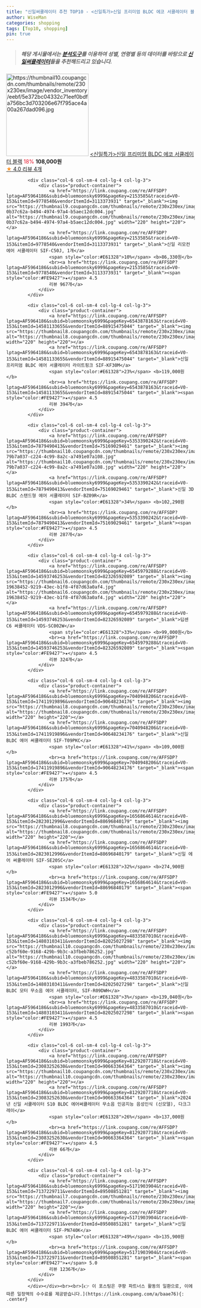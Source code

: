 ```yaml
---
title: "신일써큘레이터 추천 TOP10 - <신일특가>신일 프리미엄 BLDC 에코 서큘레이터 블랙"
author: WiseMan
categories: shopping
tags: [Top10, shopping]
pin: true
---
```


> ##### 해당 게시물에서는 [**분석도구**](https://itemscout.io/)를 이용하여 **성별**, **연령별** 등의 데이터를 바탕으로 [**신일써큘레이터**](https://link.coupang.com/a/baae76)들을 추천해드리고 있습니다.
<div class="container"><div class="row">
            <div class="col-6 col-sm-4 col-lg-4 col-lg-3">
                <div class="product-container">
                    <a href="https://link.coupang.com/re/AFFSDP?lptag=AF5964186&subid=bluemoonsky6999&pageKey=8230761668&traceid=V0-153&itemId=23688217240&vendorItemId=90713374894" target="_blank"><img src="https://thumbnail10.coupangcdn.com/thumbnails/remote/230x230ex/image/vendor_inventory/eebf/5e372bc04332c71eef0bdfa756bc3d703206e67f795ace4a00a267dad096.jpg" alt="https://thumbnail10.coupangcdn.com/thumbnails/remote/230x230ex/image/vendor_inventory/eebf/5e372bc04332c71eef0bdfa756bc3d703206e67f795ace4a00a267dad096.jpg" width="220" height="220"></a>
                    <a href="https://link.coupang.com/re/AFFSDP?lptag=AF5964186&subid=bluemoonsky6999&pageKey=8230761668&traceid=V0-153&itemId=23688217240&vendorItemId=90713374894" target="_blank"><신일특가>신일 프리미엄 BLDC 에코 서큘레이터 블랙</a>
                    <span style="color:#E61328">18%</span> <b>108,000원</b>
                    <br><a href="https://link.coupang.com/re/AFFSDP?lptag=AF5964186&subid=bluemoonsky6999&pageKey=8230761668&traceid=V0-153&itemId=23688217240&vendorItemId=90713374894" target="_blank"><span style="color:#FE9427">★</span> 4.0
                    리뷰 4개</a>
                </div>
            </div>
            
            <div class="col-6 col-sm-4 col-lg-4 col-lg-3">
                <div class="product-container">
                    <a href="https://link.coupang.com/re/AFFSDP?lptag=AF5964186&subid=bluemoonsky6999&pageKey=2153585&traceid=V0-153&itemId=9778540&vendorItemId=3113373931" target="_blank"><img src="https://thumbnail9.coupangcdn.com/thumbnails/remote/230x230ex/image/retail/images/1280938233469894-0b37c62a-b494-4974-97a4-b5aec12dc004.jpg" alt="https://thumbnail9.coupangcdn.com/thumbnails/remote/230x230ex/image/retail/images/1280938233469894-0b37c62a-b494-4974-97a4-b5aec12dc004.jpg" width="220" height="220"></a>
                    <a href="https://link.coupang.com/re/AFFSDP?lptag=AF5964186&subid=bluemoonsky6999&pageKey=2153585&traceid=V0-153&itemId=9778540&vendorItemId=3113373931" target="_blank">신일 리모컨 에어 서큘레이터 SIF-C50J, 1개</a>
                    <span style="color:#E61328">10%</span> <b>86,330원</b>
                    <br><a href="https://link.coupang.com/re/AFFSDP?lptag=AF5964186&subid=bluemoonsky6999&pageKey=2153585&traceid=V0-153&itemId=9778540&vendorItemId=3113373931" target="_blank"><span style="color:#FE9427">★</span> 4.5
                    리뷰 967개</a>
                </div>
            </div>
            
            <div class="col-6 col-sm-4 col-lg-4 col-lg-3">
                <div class="product-container">
                    <a href="https://link.coupang.com/re/AFFSDP?lptag=AF5964186&subid=bluemoonsky6999&pageKey=6543878163&traceid=V0-153&itemId=14581133655&vendorItemId=88915475044" target="_blank"><img src="https://thumbnail8.coupangcdn.com/thumbnails/remote/230x230ex/image/vendor_inventory/57db/684be825fe66da2a20513bd25dcb3b7fdff6b9a1ff18bd73ba73601e111b.jpg" alt="https://thumbnail8.coupangcdn.com/thumbnails/remote/230x230ex/image/vendor_inventory/57db/684be825fe66da2a20513bd25dcb3b7fdff6b9a1ff18bd73ba73601e111b.jpg" width="220" height="220"></a>
                    <a href="https://link.coupang.com/re/AFFSDP?lptag=AF5964186&subid=bluemoonsky6999&pageKey=6543878163&traceid=V0-153&itemId=14581133655&vendorItemId=88915475044" target="_blank">신일 프리미엄 BLDC 에어 서큘레이터 라이트핑크 SIF-KF30M</a>
                    <span style="color:#E61328">23%</span> <b>119,000원</b>
                    <br><a href="https://link.coupang.com/re/AFFSDP?lptag=AF5964186&subid=bluemoonsky6999&pageKey=6543878163&traceid=V0-153&itemId=14581133655&vendorItemId=88915475044" target="_blank"><span style="color:#FE9427">★</span> 4.5
                    리뷰 394개</a>
                </div>
            </div>
            
            <div class="col-6 col-sm-4 col-lg-4 col-lg-3">
                <div class="product-container">
                    <a href="https://link.coupang.com/re/AFFSDP?lptag=AF5964186&subid=bluemoonsky6999&pageKey=5353390242&traceid=V0-153&itemId=7879490413&vendorItemId=75169029461" target="_blank"><img src="https://thumbnail10.coupangcdn.com/thumbnails/remote/230x230ex/image/retail/images/869938196094930-79b7a037-c224-4c99-8a2c-a7491e07a108.jpg" alt="https://thumbnail10.coupangcdn.com/thumbnails/remote/230x230ex/image/retail/images/869938196094930-79b7a037-c224-4c99-8a2c-a7491e07a108.jpg" width="220" height="220"></a>
                    <a href="https://link.coupang.com/re/AFFSDP?lptag=AF5964186&subid=bluemoonsky6999&pageKey=5353390242&traceid=V0-153&itemId=7879490413&vendorItemId=75169029461" target="_blank">신일 3D BLDC 스탠드형 에어 서큘레이터 SIF-BZ09R</a>
                    <span style="color:#E61328">34%</span> <b>102,290원</b>
                    <br><a href="https://link.coupang.com/re/AFFSDP?lptag=AF5964186&subid=bluemoonsky6999&pageKey=5353390242&traceid=V0-153&itemId=7879490413&vendorItemId=75169029461" target="_blank"><span style="color:#FE9427">★</span> 4.5
                    리뷰 287개</a>
                </div>
            </div>
            
            <div class="col-6 col-sm-4 col-lg-4 col-lg-3">
                <div class="product-container">
                    <a href="https://link.coupang.com/re/AFFSDP?lptag=AF5964186&subid=bluemoonsky6999&pageKey=6545979288&traceid=V0-153&itemId=14593746253&vendorItemId=82326592089" target="_blank"><img src="https://thumbnail6.coupangcdn.com/thumbnails/remote/230x230ex/image/retail/images/2451772380713492-19638452-9219-43ec-b1f8-4f87d63a0af4.jpg" alt="https://thumbnail6.coupangcdn.com/thumbnails/remote/230x230ex/image/retail/images/2451772380713492-19638452-9219-43ec-b1f8-4f87d63a0af4.jpg" width="220" height="220"></a>
                    <a href="https://link.coupang.com/re/AFFSDP?lptag=AF5964186&subid=bluemoonsky6999&pageKey=6545979288&traceid=V0-153&itemId=14593746253&vendorItemId=82326592089" target="_blank">딥센 C6 써큘레이터 VDS-SC002W</a>
                    <span style="color:#E61328">33%</span> <b>99,000원</b>
                    <br><a href="https://link.coupang.com/re/AFFSDP?lptag=AF5964186&subid=bluemoonsky6999&pageKey=6545979288&traceid=V0-153&itemId=14593746253&vendorItemId=82326592089" target="_blank"><span style="color:#FE9427">★</span> 4.5
                    리뷰 324개</a>
                </div>
            </div>
            
            <div class="col-6 col-sm-4 col-lg-4 col-lg-3">
                <div class="product-container">
                    <a href="https://link.coupang.com/re/AFFSDP?lptag=AF5964186&subid=bluemoonsky6999&pageKey=7040948206&traceid=V0-153&itemId=17411919896&vendorItemId=90648234176" target="_blank"><img src="https://thumbnail8.coupangcdn.com/thumbnails/remote/230x230ex/image/vendor_inventory/bfbb/18e26cbbce4dcd8592ffed30a4cf250f644302d0cc72bf0ed4258811290a.jpg" alt="https://thumbnail8.coupangcdn.com/thumbnails/remote/230x230ex/image/vendor_inventory/bfbb/18e26cbbce4dcd8592ffed30a4cf250f644302d0cc72bf0ed4258811290a.jpg" width="220" height="220"></a>
                    <a href="https://link.coupang.com/re/AFFSDP?lptag=AF5964186&subid=bluemoonsky6999&pageKey=7040948206&traceid=V0-153&itemId=17411919896&vendorItemId=90648234176" target="_blank">신일 BLDC 에어 써큘레이터 SIF-T09PKC</a>
                    <span style="color:#E61328">41%</span> <b>109,000원</b>
                    <br><a href="https://link.coupang.com/re/AFFSDP?lptag=AF5964186&subid=bluemoonsky6999&pageKey=7040948206&traceid=V0-153&itemId=17411919896&vendorItemId=90648234176" target="_blank"><span style="color:#FE9427">★</span> 4.5
                    리뷰 175개</a>
                </div>
            </div>
            
            <div class="col-6 col-sm-4 col-lg-4 col-lg-3">
                <div class="product-container">
                    <a href="https://link.coupang.com/re/AFFSDP?lptag=AF5964186&subid=bluemoonsky6999&pageKey=1656864614&traceid=V0-153&itemId=2823012996&vendorItemId=88696840179" target="_blank"><img src="https://thumbnail8.coupangcdn.com/thumbnails/remote/230x230ex/image/vendor_inventory/c6bc/6dd535b13b891391f2ac5c7d634417a1d292247550565fb660e421dddc24.png" alt="https://thumbnail8.coupangcdn.com/thumbnails/remote/230x230ex/image/vendor_inventory/c6bc/6dd535b13b891391f2ac5c7d634417a1d292247550565fb660e421dddc24.png" width="220" height="220"></a>
                    <a href="https://link.coupang.com/re/AFFSDP?lptag=AF5964186&subid=bluemoonsky6999&pageKey=1656864614&traceid=V0-153&itemId=2823012996&vendorItemId=88696840179" target="_blank">신일 에어 써큘레이터 SIF-SE20SC</a>
                    <span style="color:#E61328">32%</span> <b>274,900원</b>
                    <br><a href="https://link.coupang.com/re/AFFSDP?lptag=AF5964186&subid=bluemoonsky6999&pageKey=1656864614&traceid=V0-153&itemId=2823012996&vendorItemId=88696840179" target="_blank"><span style="color:#FE9427">★</span> 5.0
                    리뷰 1534개</a>
                </div>
            </div>
            
            <div class="col-6 col-sm-4 col-lg-4 col-lg-3">
                <div class="product-container">
                    <a href="https://link.coupang.com/re/AFFSDP?lptag=AF5964186&subid=bluemoonsky6999&pageKey=4833587010&traceid=V0-153&itemId=14803103411&vendorItemId=82025027298" target="_blank"><img src="https://thumbnail10.coupangcdn.com/thumbnails/remote/230x230ex/image/retail/images/1239997452481866-c52bf60e-9168-429b-9b3c-a3fbeb786252.jpg" alt="https://thumbnail10.coupangcdn.com/thumbnails/remote/230x230ex/image/retail/images/1239997452481866-c52bf60e-9168-429b-9b3c-a3fbeb786252.jpg" width="220" height="220"></a>
                    <a href="https://link.coupang.com/re/AFFSDP?lptag=AF5964186&subid=bluemoonsky6999&pageKey=4833587010&traceid=V0-153&itemId=14803103411&vendorItemId=82025027298" target="_blank">신일 BLDC 모터 무소음 에어 서큘레이터, SIF-R09DWH</a>
                    <span style="color:#E61328">3%</span> <b>139,040원</b>
                    <br><a href="https://link.coupang.com/re/AFFSDP?lptag=AF5964186&subid=bluemoonsky6999&pageKey=4833587010&traceid=V0-153&itemId=14803103411&vendorItemId=82025027298" target="_blank"><span style="color:#FE9427">★</span> 4.5
                    리뷰 1993개</a>
                </div>
            </div>
            
            <div class="col-6 col-sm-4 col-lg-4 col-lg-3">
                <div class="product-container">
                    <a href="https://link.coupang.com/re/AFFSDP?lptag=AF5964186&subid=bluemoonsky6999&pageKey=8129207718&traceid=V0-153&itemId=23083252630&vendorItemId=90663364364" target="_blank"><img src="https://thumbnail10.coupangcdn.com/thumbnails/remote/230x230ex/image/vendor_inventory/6524/0d2a84a2795beaca82482488132784b18fd9cc49261ed5c6773995c62cd7.jpg" alt="https://thumbnail10.coupangcdn.com/thumbnails/remote/230x230ex/image/vendor_inventory/6524/0d2a84a2795beaca82482488132784b18fd9cc49261ed5c6773995c62cd7.jpg" width="220" height="220"></a>
                    <a href="https://link.coupang.com/re/AFFSDP?lptag=AF5964186&subid=bluemoonsky6999&pageKey=8129207718&traceid=V0-153&itemId=23083252630&vendorItemId=90663364364" target="_blank">2024년 신일 서큘레이터 S10 BLDC 에어써큘레이터 무소음 인공지능 음성인식 (신모델), 다크그레이</a>
                    <span style="color:#E61328">26%</span> <b>137,000원</b>
                    <br><a href="https://link.coupang.com/re/AFFSDP?lptag=AF5964186&subid=bluemoonsky6999&pageKey=8129207718&traceid=V0-153&itemId=23083252630&vendorItemId=90663364364" target="_blank"><span style="color:#FE9427">★</span> 4.5
                    리뷰 66개</a>
                </div>
            </div>
            
            <div class="col-6 col-sm-4 col-lg-4 col-lg-3">
                <div class="product-container">
                    <a href="https://link.coupang.com/re/AFFSDP?lptag=AF5964186&subid=bluemoonsky6999&pageKey=5171903904&traceid=V0-153&itemId=7137229711&vendorItemId=89508851281" target="_blank"><img src="https://thumbnail7.coupangcdn.com/thumbnails/remote/230x230ex/image/vendor_inventory/d326/b593fc122386df5911c11166ff691c834050f2bb6f67592e60e54ffc7e70.jpg" alt="https://thumbnail7.coupangcdn.com/thumbnails/remote/230x230ex/image/vendor_inventory/d326/b593fc122386df5911c11166ff691c834050f2bb6f67592e60e54ffc7e70.jpg" width="220" height="220"></a>
                    <a href="https://link.coupang.com/re/AFFSDP?lptag=AF5964186&subid=bluemoonsky6999&pageKey=5171903904&traceid=V0-153&itemId=7137229711&vendorItemId=89508851281" target="_blank">신일 BLDC 에어 써큘레이터 SIF-PN740K</a>
                    <span style="color:#E61328">49%</span> <b>135,900원</b>
                    <br><a href="https://link.coupang.com/re/AFFSDP?lptag=AF5964186&subid=bluemoonsky6999&pageKey=5171903904&traceid=V0-153&itemId=7137229711&vendorItemId=89508851281" target="_blank"><span style="color:#FE9427">★</span> 5.0
                    리뷰 1236개</a>
                </div>
            </div>
            </div></div><br><br>[👉 이 포스팅은 쿠팡 파트너스 활동의 일환으로, 이에 따른 일정액의 수수료를 제공받습니다.](https://link.coupang.com/a/baae76){: .center}